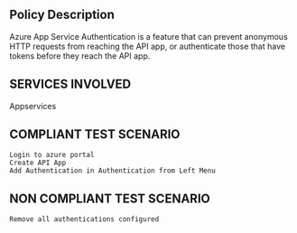 
## Policy Description
Azure App Service Authentication is a feature that can prevent anonymous HTTP requests from reaching the API app, or authenticate those that have tokens before they reach the API app.

## SERVICES INVOLVED
 Appservices

## COMPLIANT TEST SCENARIO
    Login to azure portal
    Create API App
    Add Authentication in Authentication from Left Menu

## NON COMPLIANT TEST SCENARIO
    Remove all authentications configured





